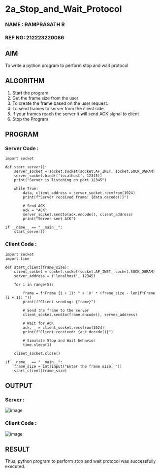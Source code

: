 # 2a_Stop_and_Wait_Protocol

### NAME  : RAMPRASATH R
### REF NO: 212223220086
## AIM 
To write a python program to perform stop and wait protocol
## ALGORITHM

1. Start the program.
2. Get the frame size from the user
3. To create the frame based on the user request.
4. To send frames to server from the client side.
5. If your frames reach the server it will send ACK signal to client
6. Stop the Program


## PROGRAM

### Server Code :
```PY
import socket

def start_server():
    server_socket = socket.socket(socket.AF_INET, socket.SOCK_DGRAM)
    server_socket.bind(('localhost', 12345))
    print("Server is listening on port 12345")

    while True:
        data, client_address = server_socket.recvfrom(1024)
        print(f"Server received frame: {data.decode()}")
        
        # Send ACK
        ack = "ACK"
        server_socket.sendto(ack.encode(), client_address)
        print("Server sent ACK")

if __name__ == "__main__":
    start_server()
```
### Client Code :
```PY
import socket
import time

def start_client(frame_size):
    client_socket = socket.socket(socket.AF_INET, socket.SOCK_DGRAM)
    server_address = ('localhost', 12345)

    for i in range(5):  
       
        frame = f"Frame {i + 1}: " + 'X' * (frame_size - len(f"Frame {i + 1}: ")) 
        print(f"Client sending: {frame}")

        # Send the frame to the server
        client_socket.sendto(frame.encode(), server_address)

        # Wait for ACK
        ack, _ = client_socket.recvfrom(1024)
        print(f"Client received: {ack.decode()}")

        # Simulate Stop and Wait behavior
        time.sleep(1)  

    client_socket.close()

if __name__ == "__main__":
    frame_size = int(input("Enter the frame size: "))
    start_client(frame_size)
```



## OUTPUT
### Server :
![image](https://github.com/user-attachments/assets/bb424cb0-e7f7-422c-94c1-a0a713fa2a0e)

### Client Code :
![image](https://github.com/user-attachments/assets/49f89eb6-8dd2-4e7e-8fc9-f705a6efc64f)

## RESULT
Thus, python program to perform stop and wait protocol was successfully executed.
